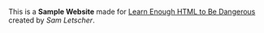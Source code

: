 This is a <strong>Sample Website</strong> made for <a href="learnenough.com">Learn Enough HTML to Be Dangerous</a> created by <em>Sam Letscher</em>. 
